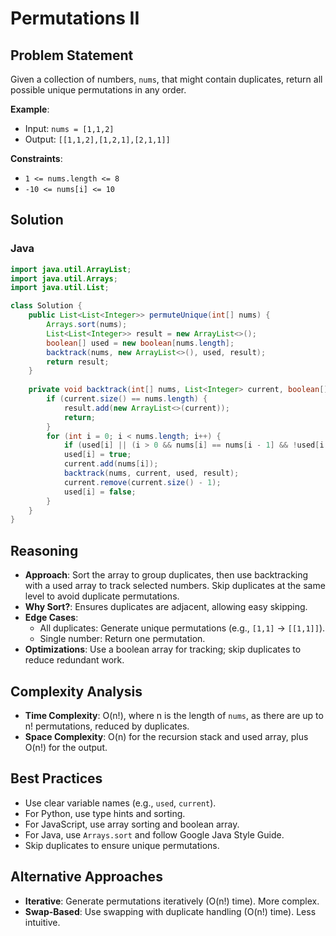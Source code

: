 # Permutations II

## Problem Statement
Given a collection of numbers, `nums`, that might contain duplicates, return all possible unique permutations in any order.

**Example**:
- Input: `nums = [1,1,2]`
- Output: `[[1,1,2],[1,2,1],[2,1,1]]`

**Constraints**:
- `1 <= nums.length <= 8`
- `-10 <= nums[i] <= 10`

## Solution

### Java
```java
import java.util.ArrayList;
import java.util.Arrays;
import java.util.List;

class Solution {
    public List<List<Integer>> permuteUnique(int[] nums) {
        Arrays.sort(nums);
        List<List<Integer>> result = new ArrayList<>();
        boolean[] used = new boolean[nums.length];
        backtrack(nums, new ArrayList<>(), used, result);
        return result;
    }
    
    private void backtrack(int[] nums, List<Integer> current, boolean[] used, List<List<Integer>> result) {
        if (current.size() == nums.length) {
            result.add(new ArrayList<>(current));
            return;
        }
        for (int i = 0; i < nums.length; i++) {
            if (used[i] || (i > 0 && nums[i] == nums[i - 1] && !used[i - 1])) continue;
            used[i] = true;
            current.add(nums[i]);
            backtrack(nums, current, used, result);
            current.remove(current.size() - 1);
            used[i] = false;
        }
    }
}
```

## Reasoning
- **Approach**: Sort the array to group duplicates, then use backtracking with a used array to track selected numbers. Skip duplicates at the same level to avoid duplicate permutations.
- **Why Sort?**: Ensures duplicates are adjacent, allowing easy skipping.
- **Edge Cases**:
  - All duplicates: Generate unique permutations (e.g., `[1,1]` → `[[1,1]]`).
  - Single number: Return one permutation.
- **Optimizations**: Use a boolean array for tracking; skip duplicates to reduce redundant work.

## Complexity Analysis
- **Time Complexity**: O(n!), where n is the length of `nums`, as there are up to n! permutations, reduced by duplicates.
- **Space Complexity**: O(n) for the recursion stack and used array, plus O(n!) for the output.

## Best Practices
- Use clear variable names (e.g., `used`, `current`).
- For Python, use type hints and sorting.
- For JavaScript, use array sorting and boolean array.
- For Java, use `Arrays.sort` and follow Google Java Style Guide.
- Skip duplicates to ensure unique permutations.

## Alternative Approaches
- **Iterative**: Generate permutations iteratively (O(n!) time). More complex.
- **Swap-Based**: Use swapping with duplicate handling (O(n!) time). Less intuitive.